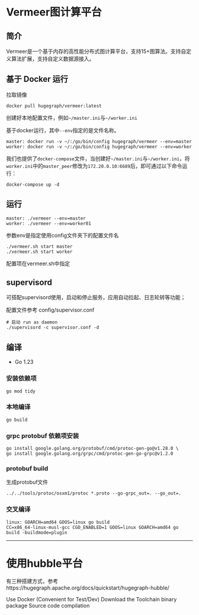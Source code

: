 # Vermeer图计算平台

## 简介
Vermeer是一个基于内存的高性能分布式图计算平台，支持15+图算法。支持自定义算法扩展，支持自定义数据源接入。

## 基于 Docker 运行

拉取镜像
```
docker pull hugegraph/vermeer:latest
```

创建好本地配置文件，例如`~/master.ini`与`~/worker.ini`

基于docker运行，其中`--env`指定的是文件名称。
```
master: docker run -v ~/:/go/bin/config hugegraph/vermeer --env=master
worker: docker run -v ~/:/go/bin/config hugegraph/vermeer --env=worker
```

我们也提供了`docker-compose`文件，当创建好`~/master.ini`与`~/worker.ini`，将`worker.ini`中的`master_peer`修改为`172.20.0.10:6689`后，即可通过以下命令运行：
```
docker-compose up -d
```

## 运行

```
master: ./vermeer --env=master
worker: ./vermeer --env=worker01
```
参数env是指定使用config文件夹下的配置文件名

```
./vermeer.sh start master
./vermeer.sh start worker
```
配置项在vermeer.sh中指定


## supervisord
可搭配supervisord使用，启动和停止服务，应用自动拉起、日志轮转等功能；

配置文件参考 config/supervisor.conf

````
# 启动 run as daemon
./supervisord -c supervisor.conf -d
````

## 编译

* Go 1.23

### 安装依赖项

```
go mod tidy
```

### 本地编译

```
go build
```

### grpc protobuf 依赖项安装
````
go install google.golang.org/protobuf/cmd/protoc-gen-go@v1.28.0 \
go install google.golang.org/grpc/cmd/protoc-gen-go-grpc@v1.2.0
````



### protobuf build
生成protobuf文件
````
../../tools/protoc/osxm1/protoc *.proto --go-grpc_out=. --go_out=.
````



### 交叉编译

````
linux: GOARCH=amd64 GOOS=linux go build 
CC=x86_64-linux-musl-gcc CGO_ENABLED=1 GOOS=linux GOARCH=amd64 go build -buildmode=plugin
````

---



# 使用hubble平台
有三种搭建方式，参考https://hugegraph.apache.org/docs/quickstart/hugegraph-hubble/

Use Docker (Convenient for Test/Dev)
Download the Toolchain binary package
Source code compilation
